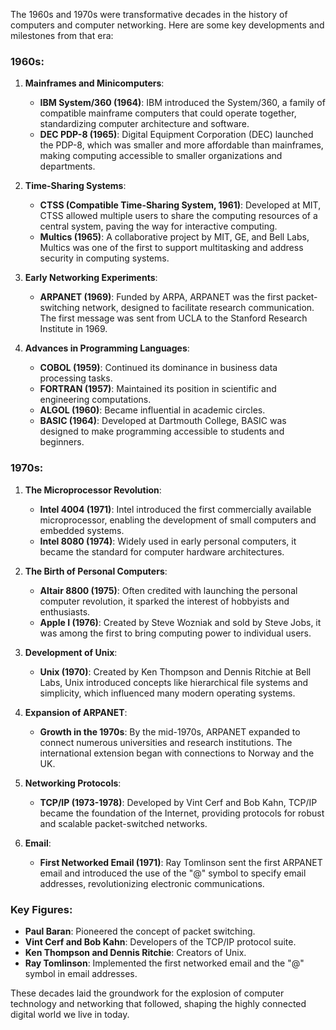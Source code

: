 The 1960s and 1970s were transformative decades in the history of computers and computer networking. Here are some key developments and milestones from that era:

### 1960s:
1. **Mainframes and Minicomputers**:
   - **IBM System/360 (1964)**: IBM introduced the System/360, a family of compatible mainframe computers that could operate together, standardizing computer architecture and software.
   - **DEC PDP-8 (1965)**: Digital Equipment Corporation (DEC) launched the PDP-8, which was smaller and more affordable than mainframes, making computing accessible to smaller organizations and departments.

2. **Time-Sharing Systems**:
   - **CTSS (Compatible Time-Sharing System, 1961)**: Developed at MIT, CTSS allowed multiple users to share the computing resources of a central system, paving the way for interactive computing.
   - **Multics (1965)**: A collaborative project by MIT, GE, and Bell Labs, Multics was one of the first to support multitasking and address security in computing systems.

3. **Early Networking Experiments**:
   - **ARPANET (1969)**: Funded by ARPA, ARPANET was the first packet-switching network, designed to facilitate research communication. The first message was sent from UCLA to the Stanford Research Institute in 1969.

4. **Advances in Programming Languages**:
   - **COBOL (1959)**: Continued its dominance in business data processing tasks.
   - **FORTRAN (1957)**: Maintained its position in scientific and engineering computations.
   - **ALGOL (1960)**: Became influential in academic circles.
   - **BASIC (1964)**: Developed at Dartmouth College, BASIC was designed to make programming accessible to students and beginners.

### 1970s:
1. **The Microprocessor Revolution**:
   - **Intel 4004 (1971)**: Intel introduced the first commercially available microprocessor, enabling the development of small computers and embedded systems.
   - **Intel 8080 (1974)**: Widely used in early personal computers, it became the standard for computer hardware architectures.

2. **The Birth of Personal Computers**:
   - **Altair 8800 (1975)**: Often credited with launching the personal computer revolution, it sparked the interest of hobbyists and enthusiasts.
   - **Apple I (1976)**: Created by Steve Wozniak and sold by Steve Jobs, it was among the first to bring computing power to individual users.

3. **Development of Unix**:
   - **Unix (1970)**: Created by Ken Thompson and Dennis Ritchie at Bell Labs, Unix introduced concepts like hierarchical file systems and simplicity, which influenced many modern operating systems.

4. **Expansion of ARPANET**:
   - **Growth in the 1970s**: By the mid-1970s, ARPANET expanded to connect numerous universities and research institutions. The international extension began with connections to Norway and the UK.

5. **Networking Protocols**:
   - **TCP/IP (1973-1978)**: Developed by Vint Cerf and Bob Kahn, TCP/IP became the foundation of the Internet, providing protocols for robust and scalable packet-switched networks.

6. **Email**:
   - **First Networked Email (1971)**: Ray Tomlinson sent the first ARPANET email and introduced the use of the "@" symbol to specify email addresses, revolutionizing electronic communications.

### Key Figures:
- **Paul Baran**: Pioneered the concept of packet switching.
- **Vint Cerf and Bob Kahn**: Developers of the TCP/IP protocol suite.
- **Ken Thompson and Dennis Ritchie**: Creators of Unix.
- **Ray Tomlinson**: Implemented the first networked email and the "@" symbol in email addresses.

These decades laid the groundwork for the explosion of computer technology and networking that followed, shaping the highly connected digital world we live in today.